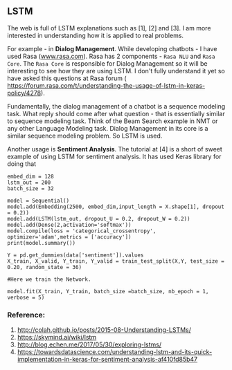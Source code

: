## LSTM
The web is full of LSTM explanations such as [1], [2] and [3]. I am more interested in understanding how it is applied to real problems.

For example - in **Dialog Management**. While developing chatbots - I have used Rasa (www.rasa.com). Rasa has 2 components - `Rasa NLU` and `Rasa Core`. The `Rasa Core` is responsible for Dialog Management so it will be interesting to see how they are using LSTM. I don't fully understand it yet so have asked this questions at Rasa forum ( https://forum.rasa.com/t/understanding-the-usage-of-lstm-in-keras-policy/4278).

Fundamentally, the dialog management of a chatbot is a sequence modeling task. What reply should come after what question - that is essentially similar to sequence modeling task. Think of the Beam Search example in NMT or any other Language Modeling task. Dialog Management in its core is a similar sequence modeling problem. So LSTM is used. 

Another usage is **Sentiment Analysis**. The tutorial at [4] is a short of sweet example of using LSTM for sentiment analysis. It has used Keras library for  doing that

```
embed_dim = 128
lstm_out = 200
batch_size = 32

model = Sequential()
model.add(Embedding(2500, embed_dim,input_length = X.shape[1], dropout = 0.2))
model.add(LSTM(lstm_out, dropout_U = 0.2, dropout_W = 0.2))
model.add(Dense(2,activation='softmax'))
model.compile(loss = 'categorical_crossentropy', optimizer='adam',metrics = ['accuracy'])
print(model.summary())

Y = pd.get_dummies(data['sentiment']).values
X_train, X_valid, Y_train, Y_valid = train_test_split(X,Y, test_size = 0.20, random_state = 36)

#Here we train the Network.

model.fit(X_train, Y_train, batch_size =batch_size, nb_epoch = 1,  verbose = 5)

```  

### Reference:
1. http://colah.github.io/posts/2015-08-Understanding-LSTMs/
2. https://skymind.ai/wiki/lstm
3. http://blog.echen.me/2017/05/30/exploring-lstms/
4. https://towardsdatascience.com/understanding-lstm-and-its-quick-implementation-in-keras-for-sentiment-analysis-af410fd85b47
